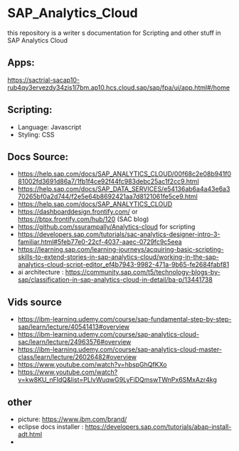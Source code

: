 # SAP_Analytics_Cloud

this repository is a writer s documentation for Scripting and other stuff in SAP Analytics Cloud

## Apps:
https://sactrial-sacap10-rub4qy3ervezdy34zis1l7bm.ap10.hcs.cloud.sap/sap/fpa/ui/app.html#/home

## Scripting:
- Language: Javascript
- Styling: CSS

## Docs Source:
- https://help.sap.com/docs/SAP_ANALYTICS_CLOUD/00f68c2e08b941f081002fd3691d86a7/1fb1f4ce92f44fc983debc25ac1f2cc9.html
- https://help.sap.com/docs/SAP_DATA_SERVICES/e54136ab6a4a43e6a370265bf0a2d744/f2e5e64b8692421aa7d8121061fe5ce9.html
- https://help.sap.com/docs/SAP_ANALYTICS_CLOUD
- https://dashboarddesign.frontify.com/ or https://btpx.frontify.com/hub/120 (SAC blog)
- https://github.com/ssurampally/Analytics-cloud for scripting
- https://developers.sap.com/tutorials/sac-analytics-designer-intro-3-familiar.html#5feb77e0-22cf-4037-aaec-0729fc9c5eea
- https://learning.sap.com/learning-journeys/acquiring-basic-scripting-skills-to-extend-stories-in-sap-analytics-cloud/working-in-the-sap-analytics-cloud-script-editor_ef4b7943-9982-471a-9b65-fe2684fabf81
- ai architecture : https://community.sap.com/t5/technology-blogs-by-sap/classification-in-sap-analytics-cloud-in-detail/ba-p/13441738

## Vids source
- https://ibm-learning.udemy.com/course/sap-fundamental-step-by-step-sap/learn/lecture/40541413#overview
- https://ibm-learning.udemy.com/course/sap-analytics-cloud-sac/learn/lecture/24963576#overview
- https://ibm-learning.udemy.com/course/sap-analytics-cloud-master-class/learn/lecture/26026482#overview
- https://www.youtube.com/watch?v=hbspGhQfKXo
- https://www.youtube.com/watch?v=kw8KU_nFIdQ&list=PLlvWuqwG9LyFiDQmswTWnPx6SMxAzr4kg

## other
- picture: https://www.ibm.com/brand/
- eclipse docs installer : https://developers.sap.com/tutorials/abap-install-adt.html
- 
